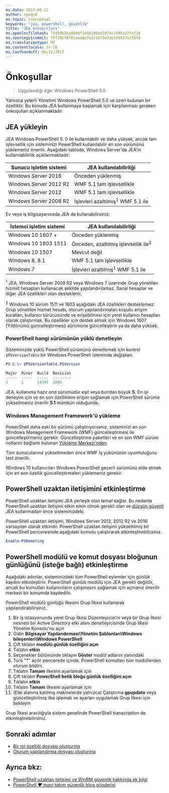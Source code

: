 ```yaml
---
ms.date: 2017-06-12
author: rpsqrd
ms.topic: conceptual
keywords: "jea, powershell, güvenlik"
title: "JEA önkoşulları"
ms.openlocfilehash: 75d5db2ba446df1d461050d187dc1495a22fef18
ms.sourcegitcommit: 75f70c7df01eea5e7a2c16f9a3ab1dd437a1f8fd
ms.translationtype: MT
ms.contentlocale: tr-TR
ms.lasthandoff: 06/12/2017
---
```

# <a name="prerequisites"></a>Önkoşullar

> Uygulandığı öğe: Windows PowerShell 5.0

Yalnızca yeterli Yönetimi Windows PowerShell 5.0 ve üzeri bulunan bir özelliktir.
Bu konuda JEA kullanmaya başlamak için karşılanması gereken önkoşulları açıklanmaktadır.

## <a name="install-jea"></a>JEA yükleyin

JEA Windows PowerShell 5. 0 ile kullanılabilir ve daha yüksek, ancak tam işlevsellik için sisteminizi PowerShell kullanılabilir en son sürümünü yüklemeniz önerilir.
Aşağıdaki tabloda, Windows Server'da JEA'in kullanılabilirlik açıklanmaktadır:

Sunucu işletim sistemi   | JEA kullanılabilirliği
--------------------------|--------------------------------
Windows Server 2016       | Önceden yüklenmiş
Windows Server 2012 R2    | WMF 5.1 tam işlevsellikle
Windows Server 2012       | WMF 5.1 tam işlevsellikle
Windows Server 2008 R2    | İşlevleri azaltılmış<sup>1</sup> WMF 5.1 ile

Ev veya iş bilgisayarınızda JEA de kullanabilirsiniz:

İstemci işletim sistemi   | JEA kullanılabilirliği
--------------------------|-----------------------------------------------------
Windows 10 1607 +          | Önceden yüklenmiş
Windows 10 1603 1511     | Önceden, azaltılmış işlevsellik ile<sup>2</sup>
Windows 10 1507           | Mevcut değil
Windows 8, 8.1            | WMF 5.1 tam işlevsellikle
Windows 7                 | İşlevleri azaltılmış<sup>1</sup> WMF 5.1 ile

<sup>1</sup> JEA, Windows Server 2008 R2 veya Windows 7 üzerinde Grup yönetilen hizmet hesapları kullanacak şekilde yapılandırılamaz.
Sanal hesaplar ve diğer JEA özellikleri *olan* desteklenir.

<sup>2</sup> Windows 10 sürüm 1511 ve 1603 aşağıdaki JEA özellikleri desteklemez: Grup yönetilen hizmet hesabı, oturum yapılandırmaları koşullu erişim kuralları, kullanıcı sürücüsünde ve erişebilmesi için yerel kullanıcı hesapları olarak çalıştırmak.
Bu özellikler için destek almak için Windows 1607 (Yıldönümü güncelleştirmesi) sürümüne güncelleştirin ya da daha yüksek.

### <a name="check-which-version-of-powershell-is-installed"></a>PowerShell hangi sürümünün yüklü denetleyin

Sisteminizde yüklü PowerShell sürümünü denetlemek için kontrol `$PSVersionTable` bir Windows PowerShell isteminde değişken.

```powershell
PS C:\> $PSVersionTable.PSVersion

Major  Minor  Build  Revision
-----  -----  -----  --------
5      1      14393  1000
```

JEA, kullanıma hazır *ana* sürümüdür eşit veya bundan büyük **5**.
En iyi deneyim için ve en son özelliklere erişim sağlamak için PowerShell sürüme yükseltmeniz önerilir **5.1** mümkün olduğunda.

### <a name="install-windows-management-framework"></a>Windows Management Framework'ü yükleme

PowerShell daha eski bir sürümü çalıştırıyorsanız, sisteminizi en son Windows Management Framework (WMF) güncelleştirmesi ile güncelleştirmeniz gerekir.
Güncelleştirme paketleri ve en son WMF sürüm notlarını bağlantı bulunan [Yükleme Merkezi'nden](https://aka.ms/WMF5).

Tüm sunucularınız yükseltmeden önce WMF İş yükünüzün uyumluluğunu test önerilir.

Windows 10 kullanıcıları Windows PowerShell geçerli sürümünü elde etmek için en son özellik güncelleştirmeleri yüklemeniz gerekir.

## <a name="enable-powershell-remoting"></a>PowerShell uzaktan iletişimini etkinleştirme

PowerShell uzaktan iletişimi JEA yerleşik olan temel sağlar.
Bu nedenle PowerShell uzaktan iletişimi etkin emin olmak gerekli olan ve [düzgün güvenli](https://msdn.microsoft.com/en-us/powershell/scripting/setup/winrmsecurity) JEA kullanmadan önce sisteminizdeki.

PowerShell uzaktan iletişimi, Windows Server 2012, 2012 R2 ve 2016 varsayılan olarak etkindir.
PowerShell uzaktan iletişimi yükseltilmiş bir PowerShell penceresinde aşağıdaki komutu çalıştırarak etkinleştirebilirsiniz.

```powershell
Enable-PSRemoting
```

## <a name="enable-powershell-module-and-script-block-logging-optional"></a>PowerShell modülü ve komut dosyası bloğunun günlüğünü (isteğe bağlı) etkinleştirme

Aşağıdaki adımlar, sisteminizdeki tüm PowerShell eylemler için günlük kaydını etkinleştirin.
PowerShell günlük modülü için JEA gerekli değildir, ancak bu komutları kullanıcıların çalışmasını sağlamak için açmanız önerilir merkezi bir konumda kaydedilir.

PowerShell modülü günlüğü ilkesini Grup İlkesi kullanarak yapılandırabilirsiniz.

1. Bir iş istasyonunda yerel Grup İlkesi Düzenleyicisi'ni veya bir Grup İlkesi nesnesi bir Active Directory etki alanı denetleyicisinde Grup İlkesi Yönetim Konsolu'nu açın
2. Gidin **Bilgisayar Yapılandırması\\Yönetim Şablonları\\Windows bileşenleri\\Windows PowerShell**
3. Çift tıklatın **modülü günlük özelliğini açın**
4. Tıklatın **etkin**
5. Seçenekler bölümünde tıklayın **Göster** modül adlarını yanındaki
6. Türü "**\***" açılır pencerede içinde. PowerShell komutları tüm modüllerden oturum bildirir.
7. Tıklatın **Tamam** ilkesini ayarlamak için
8. Çift tıklatın **PowerShell betik bloğu günlük özelliğini açın**
9. Tıklatın **etkin**
10. Tıklatın **Tamam** ilkesini ayarlamak için
11. (Etki alanına katılmış makinelerde yalnızca) Çalıştırma **gpupdate** veya güncelleştirilmiş ilke işlemek ve ayarları uygulamak Grup İlkesi için bekleyin

Grup İlkesi aracılığıyla sistem genelinde PowerShell transcription de etkinleştirebilirsiniz.

## <a name="next-steps"></a>Sonraki adımlar

- [Bir rol özelliği dosyası oluşturma](role-capabilities.md)
- [Oturum yapılandırma dosyası oluşturma](session-configurations.md)

## <a name="see-also"></a>Ayrıca bkz:

- [PowerShell uzaktan iletişimi ve WinRM güvenlik hakkında ek bilgi](https://msdn.microsoft.com/en-us/powershell/scripting/setup/winrmsecurity)
- [*PowerShell ♥ mavi takım* güvenlik blog gönderisi](https://blogs.msdn.microsoft.com/powershell/2015/06/09/powershell-the-blue-team/)

